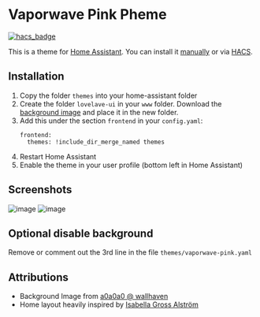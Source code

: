 # Vaporwave Pink Pheme
[![hacs_badge](https://img.shields.io/badge/HACS-Default-orange.svg)](https://github.com/custom-components/hacs)

This is a theme for [Home Assistant](https://www.home-assistant.io/). You can install it [manually](#installation) or via [HACS](https://hacs.xyz/).

## Installation
1. Copy the folder `themes` into your home-assistant folder
2. Create the folder `lovelave-ui` in your `www` folder. Download the [background image](https://github.com/linsvensson/vaporwave-pink-theme/raw/master/www/lovelace-ui/pink-with-mountains.jpg) and place it in the new folder.
3. Add this under the section `frontend` in your `config.yaml`:
    ```
    frontend:
      themes: !include_dir_merge_named themes
    ```
4. Restart Home Assistant
5. Enable the theme in your user profile (bottom left in Home Assistant)
 
## Screenshots
![image](https://user-images.githubusercontent.com/5594088/72549551-3511e500-3891-11ea-8806-1248dd50f523.PNG)
![image](https://user-images.githubusercontent.com/5594088/72549495-17dd1680-3891-11ea-8919-5fd18ff36a64.PNG)

## Optional disable background
Remove or comment out the 3rd line in the file `themes/vaporwave-pink.yaml`

## Attributions
- Background Image from [a0a0a0 @ wallhaven](https://whvn.cc/5wdj69)
- Home layout heavily inspired by [Isabella Gross Alström](https://isabellaalstrom.github.io/)